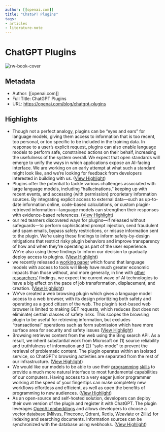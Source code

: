 ```yaml
---
author: [[openai.com]]
title: "ChatGPT Plugins"
tags: 
- articles
- literature-note
---
```

# ChatGPT Plugins

![rw-book-cover](https://openai.com/favicon.png)

## Metadata
- Author: [[openai.com]]
- Full Title: ChatGPT Plugins
- URL: https://openai.com/blog/chatgpt-plugins

## Highlights
- Though not a perfect analogy, plugins can be “eyes and ears” for language models, giving them access to information that is too recent, too personal, or too specific to be included in the training data. In response to a user’s explicit request, plugins can also enable language models to perform safe, constrained actions on their behalf, increasing the usefulness of the system overall.
  We expect that open standards will emerge to unify the ways in which applications expose an AI-facing interface. We are working on an early attempt at what such a standard might look like, and we’re looking for feedback from developers interested in building with us. ([View Highlight](https://read.readwise.io/read/01gwh4vdsf51fynwd7zmg1j25g))
- Plugins offer the potential to tackle various challenges associated with large language models, including “hallucinations,” keeping up with recent events, and accessing (with permission) proprietary information sources. By integrating explicit access to external data—such as up-to-date information online, code-based calculations, or custom plugin-retrieved information—language models can strengthen their responses with evidence-based references. ([View Highlight](https://read.readwise.io/read/01gwh4x99f6jsbz9vq99xxabfd))
- our red teamers discovered ways for plugins—if released without safeguards—to perform sophisticated prompt injection, send fraudulent and spam emails, bypass safety restrictions, or misuse information sent to the plugin. We’re using these findings to inform safety-by-design mitigations that restrict risky plugin behaviors and improve transparency of how and when they're operating as part of the user experience. We're also using these findings to inform our decision to gradually deploy access to plugins. ([View Highlight](https://read.readwise.io/read/01gwh4y8nsxzr9qbqph300qke2))
- we recently released a [working paper](https://arxiv.org/abs/2303.10130) which found that language models with access to tools will likely have much greater economic impacts than those without, and more generally, in line with [other](https://papers.ssrn.com/sol3/papers.cfm?abstract_id=4350925) [researchers’](https://arxiv.org/abs/2302.06590) findings, we expect the current wave of AI technologies to have a big effect on the pace of job transformation, displacement, and creation. ([View Highlight](https://read.readwise.io/read/01gwh4ysj41wtf9a121q73d1vk))
- We’ve created a web browsing plugin which gives a language model access to a web browser, with its design prioritizing both safety and operating as a good citizen of the web. The plugin’s text-based web browser is limited to making GET requests, which reduces (but does not eliminate) certain classes of safety risks. This scopes the browsing plugin to be useful for retrieving information, but excludes “transactional” operations such as form submission which have more surface area for security and safety issues ([View Highlight](https://read.readwise.io/read/01gwh52w9df6teqgpx2gnm70c4))
- Browsing retrieves content from the web using the Bing search API. As a result, we inherit substantial work from Microsoft on (1) source reliability and truthfulness of information and (2) “safe-mode” to prevent the retrieval of problematic content. The plugin operates within an isolated service, so ChatGPT’s browsing activities are separated from the rest of our infrastructure. ([View Highlight](https://read.readwise.io/read/01gwh53b95v255w0mtc9nd3t0r))
- We would like our models to be able to use their [programming](https://arxiv.org/abs/2107.03374) [skills](https://arxiv.org/abs/2303.08774) to provide a much more natural interface to most fundamental capabilities of our computers. Having access to a very eager junior programmer working at the speed of your fingertips can make completely new workflows effortless and efficient, as well as open the benefits of programming to new audiences. ([View Highlight](https://read.readwise.io/read/01gwh5s6frp3grctt85t2ypx5p))
- As an open-source and self-hosted solution, developers can deploy their own version of the plugin and register it with ChatGPT. The plugin leverages [OpenAI embeddings](https://platform.openai.com/docs/guides/embeddings) and allows developers to choose a vector database ([Milvus](https://milvus.io/), [Pinecone](https://www.pinecone.io/), [Qdrant](https://qdrant.tech/), [Redis](https://redis.io/docs/stack/search/reference/vectors/), [Weaviate](https://weaviate.io/) or [Zilliz](https://zilliz.com/)) for indexing and searching documents. Information sources can be synchronized with the database using webhooks. ([View Highlight](https://read.readwise.io/read/01gwh5stsezqdaym4m1rdjr4j3))
